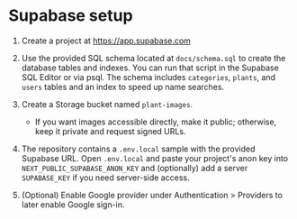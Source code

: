 # Supabase setup

1. Create a project at https://app.supabase.com

2. Use the provided SQL schema located at `docs/schema.sql` to create the database tables and indexes. You can run that script in the Supabase SQL Editor or via psql. The schema includes `categories`, `plants`, and `users` tables and an index to speed up name searches.

3. Create a Storage bucket named `plant-images`.
   - If you want images accessible directly, make it public; otherwise, keep it private and request signed URLs.

4. The repository contains a `.env.local` sample with the provided Supabase URL. Open `.env.local` and paste your project's anon key into `NEXT_PUBLIC_SUPABASE_ANON_KEY` and (optionally) add a server `SUPABASE_KEY` if you need server-side access.

5. (Optional) Enable Google provider under Authentication > Providers to later enable Google sign-in.
